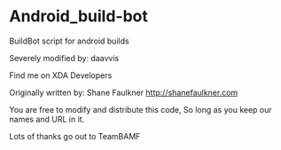 Android_build-bot
=================

BuildBot script for android builds

Severely modified by: daavvis

Find me on XDA Developers

Originally written by: Shane Faulkner http://shanefaulkner.com

You are free to modify and distribute this code, So long as you keep our names and URL in it.

Lots of thanks go out to TeamBAMF
